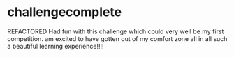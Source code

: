 # challengecomplete
REFACTORED
Had fun with this challenge which could very well be my first competition.
am excited to have gotten out of my comfort zone
all in all
 such a beautiful learning experience!!!!
